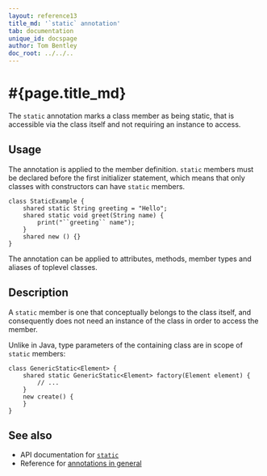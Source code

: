 ```yaml
---
layout: reference13
title_md: '`static` annotation'
tab: documentation
unique_id: docspage
author: Tom Bentley
doc_root: ../../..
---
```


# #{page.title_md}

The `static` annotation marks a class member as being static, that is
accessible via the class itself and not requiring an instance to access.

## Usage

The annotation is applied to the member definition. `static` members must be 
declared before the first initializer statement, which means that only classes with
constructors can have `static` members.

<!-- try: -->
    class StaticExample {
        shared static String greeting = "Hello";
        shared static void greet(String name) {
            print("``greeting`` name");
        }
        shared new () {}
    }

The annotation can be applied to attributes, methods, member types and aliases of 
toplevel classes.

## Description

A `static` member is one that conceptually belongs to the class itself, and consequently 
does not need an instance of the class in order to access the member. 

Unlike in Java, type parameters of the containing class are in scope of `static` members:

    class GenericStatic<Element> {
        shared static GenericStatic<Element> factory(Element element) {
            // ...
        }
        new create() {
        }
    }

## See also

* API documentation for [`static`](#{site.urls.apidoc_1_3}/index.html#static)
* Reference for [annotations in general](../../structure/annotation/)

